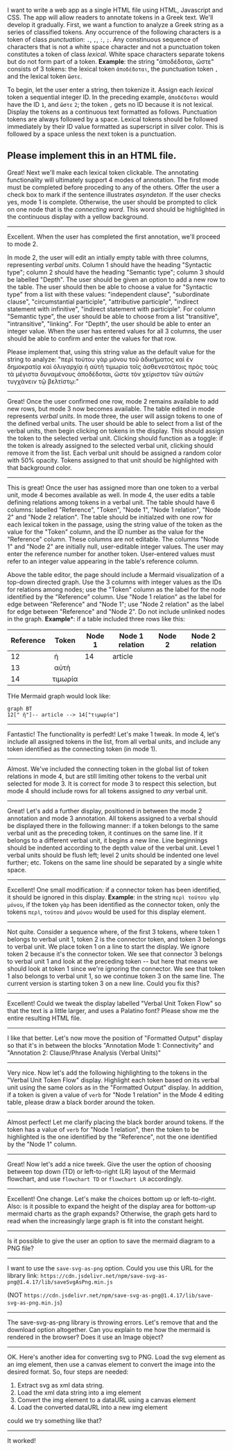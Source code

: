I want to write a web app as a single HTML file using HTML, Javascript and CSS. The app will allow readers to annotate tokens in a Greek text. We'll develop it gradually. First, we want a function to analyze a Greek string as a series of classified tokens. Any occurrence of the following characters is a token of class *punctuation*: `.`, `,`, `:`, `;`.  Any constinuous sequence of characters that is not a white space character and not a punctuation token constitutes a token of class *lexical*. White space characters separate tokens but do not form part of a token. **Example**: the string "ἀποδέδοται, ὥστε" consists of 3 tokens: the lexical token `ἀποδέδοται`, the punctuation token `,` and the lexical token `ὥστε`. 

To begin, let the user enter a string, then tokenize it. Assign each *lexical* token a sequential integer ID. In the preceding example, `ἀποδέδοται` would have the ID `1`, and `ὥστε` `2`; the token `,` gets no ID because it is not lexical. Display the tokens as a continuous text formatted as follows. Punctuation tokens are always followed by a space.
Lexical tokens should be followed immediately by their ID value formatted as superscript in silver color. This is followed by a space unless the next token is a punctuation.

Please implement this in an HTML file.
---


Great! Next we'll make each lexical token clickable. The annotating functionality will ultimately support 4 modes of annotation. The first mode must be completed before proceding to any of the others. Offer the user a check box to mark if the sentence illustrates *asyndeton*. If the user checks yes, mode 1 is complete. Otherwise, the user should be prompted to click on one node that is the *connecting word*. This word should be highlighted in the continuous display with a yellow background.


---

Excellent. When the user has completed the first annotation, we'll proceed to mode 2.

In mode 2, the user will edit an intially empty table with three columns, representing *verbal units*. Column 1 should have the heading "Syntactic type"; column 2 should have the heading "Semantic type"; column 3 should be labelled "Depth". The user should be given an option to add a new row to the table.  The user should then be able to choose a value for "Syntactic  type" from a list with these values: "independent clause", "subordinate clause", "circumstantial participle", "attributive participle", "indirect statement with infinitive", "indirect statement with participle". For column "Semantic type", the user should be able to choose from a list "transitive",
"intransitive", "linking". For "Depth", the user should be able to enter an integer value. When the user has entered values for all 3 columns, the user should be able to confirm and enter the values for that row.

Please implement that, using this string value as the default value for the string to analyze: "περὶ τούτου γὰρ μόνου τοῦ ἀδικήματος καὶ ἐν δημοκρατίᾳ καὶ ὀλιγαρχίᾳ ἡ αὐτὴ τιμωρία τοῖς ἀσθενεστάτοις πρὸς τοὺς τὰ μέγιστα δυναμένους ἀποδέδοται, ὥστε τὸν χείριστον τῶν αὐτῶν τυγχάνειν τῷ βελτίστῳ:"


---

Great! Once the user confirmed one row, mode 2 remains available to add new rows, but mode 3 now becomes available. The table edited in mode represents *verbal units*. In mode three, the user will assign tokens to one of the defined  verbal units. The user should be able to select from a list of the verbal units, then begin clicking on tokens in the display. This should assign the token to the selected verbal unit. Clicking should function as a toggle: if the token is already assigned to the selected verbal unit, clicking should remove it from the list. Each verbal unit should be assigned a random color with 50% opacity. Tokens assigned to that unit should be highlighted with that background color.


---

This is great! Once the user has assigned more than one token to a verbal unit, mode 4 becomes available as well. In mode 4, the user edits a table defining relations among tokens in a verbal unit. The table should have 6 columns: labelled "Reference", "Token", "Node 1", "Node 1 relation", "Node 2" and "Node 2 relation". The table should be initialzed with one row for each lexical token in the passage, using the string value of the token as the value for the "Token" column, and the ID number as the value for the "Reference" column. These columns are not editable. The columns "Node 1" and "Node 2" are initially null, user-editable integer values. The user may enter the reference number for another token. User-entered values must refer to an integer value appearing in the table's reference column.

Above the table editor, the page should include a Mermaid visualization of a top-down directed graph. Use the 3 columns with integer values as the IDs for relations among nodes; use the "Token" column as the label for the node identified by the "Reference" column. Use "Node 1 relation" as the label for edge between "Reference" and "Node 1"; use "Node 2 relation" as the label for edge between "Reference" and "Node 2".  Do not include unlinked nodes in the graph. **Example***: if a table included three rows like this:


| Reference | Token | Node 1 | Node 1 relation | Node 2 | Node 2 relation |
| --- | --- | ---  | --- | --- | --- |
| 12 |  ἡ | 14 | article | || 
| 13 |  αὐτὴ |  |  | || 
| 14 | τιμωρία |  |  | || 


THe Mermaid graph would look like:


```mermaid
graph BT
12[" ἡ"]-- article --> 14["τιμωρία"] 
```



---

Fantastic! The functionality is perfedt! Let's make 1 tweak. In mode 4, let's include all assigned tokens in the list, from all verbal units, and include any token identified as the connecting token (in mode 1).



---

Almost. We've included the connecting token in the  global list of token relations in mode 4, but are still limiting other tokens to the verbal unit selected for mode 3. It is correct for mode 3 to respect this selection, but mode 4 should include rows for all tokens assigned to *any* verbal unit.

---

Great! Let's add a further display, positioned in between  the mode 2 annotation and mode 3 annotation. All tokens assigned to a verbal should be displayed there in the following manner: if a token belongs to the same verbal unit as the preceding token, it continues on the same line. If it belongs to a different verbal unit, it begins a new line. Line beginnings should be indented according to the depth value of the verbal unit. Level 1 verbal units should be flush left; level 2 units should be indented one level further; etc. Tokens on the same line should be separated by a single white space.

---

Excellent! One small modification: if a connector token has been identified, it should be ignored in this display. **Example**: in the string `περὶ τούτου γὰρ μόνου`, if the token `γὰρ` has been identified as the connector token, only the tokens `περὶ`,  `τούτου` and `μόνου` would be used for this display element.

---

Not quite. Consider a sequence where, of the first 3 tokens, where token 1 belongs to verbal unit 1, token 2 is the connector token, and token 3 belongs to verbal unit. We place token 1 on a line to start the display. We ignore token 2 because it's the connector token. We see that connector 3 belongs to verbal unit 1 and look at the preceding token -- but here that means we should look at token 1 since we're ignoring the connector. We see that token 1 also belongs to verbal unit 1, so we continue token 3 on the same line. The current version is starting token 3 on a new line. Could you fix this?

---

Excellent! Could we tweak the display labelled "Verbal Unit Token Flow" so that the text is a little larger, and uses a Palatino font?  Please show me the entire resulting HTML file.

---

I like that better. Let's now move the position of "Formatted Output" display so that it's in between the blocks "Annotation Mode 1: Connectivity" and "Annotation 2: Clause/Phrase Analysis (Verbal Units)"

---

Very nice. Now let's add the following highlighting to the tokens in the "Verbal Unit Token Flow" display. Highlight each token based on its verbal unit using the same colors as in the "Formatted Output" display. In addition, if a token is given a value of `verb` for "Node 1 relation" in the Mode 4 editing table, please draw a black border around the token.

---

Almost perfect! Let me clarify placing the black border around tokens. If the token has a value of `verb` for "Node 1 relation", then the token to be highlighted is the one identified by the "Reference", not the one identified by the "Node 1" column.

---

Great! Now let's add a nice tweek. Give the user the option of choosing between top down (TD) or left-to-right (LR) layout of the Mermaid flowchart, and use `flowchart TD` or `flowchart LR` accordingly.

---

Excellent! One change. Let's make the choices bottom up or left-to-right. Also: is it possible to expand the height of the display area for bottom-up mermaid charts as the graph expands? Otherwise, the graph gets hard to read when the increasingly large graph is fit into the constant height.

---

Is it possible to give the user an option to save the mermaid diagram to a PNG file?

---

I want to use the `save-svg-as-png` option. Could you use this URL for the library link: `https://cdn.jsdelivr.net/npm/save-svg-as-png@1.4.17/lib/saveSvgAsPng.min.js`

(NOT `https://cdn.jsdelivr.net/npm/save-svg-as-png@1.4.17/lib/save-svg-as-png.min.js`)


---

The save-svg-as-png library is throwing errors. Let's remove that and the download option altogether. Can you explain to me how the mermaid is rendered in the browser? Does it use an Image object?

---

OK. Here's another idea for converting svg to PNG. Load the svg element as an img element, then use a canvas element to convert the image into the desired format. So, four steps are needed:

1. Extract svg as xml data string.
2. Load the xml data string into a img element
3. Convert the img element to a dataURL using a canvas element
4. Load the converted dataURL into a new img element

could we try something like that?


---

It worked!